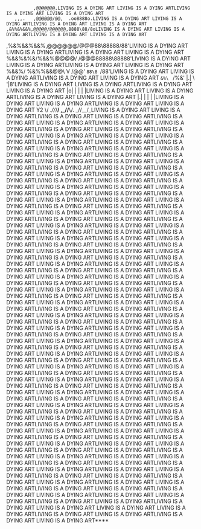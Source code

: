               ,@@@@@@@,LIVING IS A DYING ART LIVING IS A DYING ARTLIVING IS A DYING ART LIVING IS A DYING ART
       ,,,.   ,@@@@@@/@@,  .oo8888o.LIVING IS A DYING ART LIVING IS A DYING ARTLIVING IS A DYING ART LIVING IS A DYING ART
    ,&%%&%&&%,@@@@@/@@@@@@,8888\88/8oLIVING IS A DYING ART LIVING IS A DYING ARTLIVING IS A DYING ART LIVING IS A DYING ART
   ,%&\%&&%&&%,@@@\@@@/@@@88\88888/88'LIVING IS A DYING ART LIVING IS A DYING ARTLIVING IS A DYING ART LIVING IS A DYING ART
   %&&%&%&/%&&%@@\@@/ /@@@88888\88888'LIVING IS A DYING ART LIVING IS A DYING ARTLIVING IS A DYING ART LIVING IS A DYING ART
   %&&%/ %&%%&&@@\ V /@@' `88\8 `/88'LIVING IS A DYING ART LIVING IS A DYING ARTLIVING IS A DYING ART LIVING IS A DYING ART
   `&%\ ` /%&'    |.|        \ '|8'LIVING IS A DYING ART LIVING IS A DYING ARTLIVING IS A DYING ART LIVING IS A DYING ART
       |o|        | |         | |LIVING IS A DYING ART LIVING IS A DYING ARTLIVING IS A DYING ART LIVING IS A DYING ART
       |.|        | |         | |LIVING IS A DYING ART LIVING IS A DYING ARTLIVING IS A DYING ART LIVING IS A DYING ART
Y2  \\/ ._\//_/__/  ,\_//__\\/.  \_//__/_LIVING IS A DYING ART LIVING IS A DYING ARTLIVING IS A DYING ART LIVING IS A DYING ARTLIVING IS A DYING ART LIVING IS A DYING ARTLIVING IS A DYING ART LIVING IS A DYING ARTLIVING IS A DYING ART LIVING IS A DYING ARTLIVING IS A DYING ART LIVING IS A DYING ARTLIVING IS A DYING ART LIVING IS A DYING ARTLIVING IS A DYING ART LIVING IS A DYING ARTLIVING IS A DYING ART LIVING IS A DYING ARTLIVING IS A DYING ART LIVING IS A DYING ARTLIVING IS A DYING ART LIVING IS A DYING ARTLIVING IS A DYING ART LIVING IS A DYING ARTLIVING IS A DYING ART LIVING IS A DYING ARTLIVING IS A DYING ART LIVING IS A DYING ARTLIVING IS A DYING ART LIVING IS A DYING ARTLIVING IS A DYING ART LIVING IS A DYING ARTLIVING IS A DYING ART LIVING IS A DYING ARTLIVING IS A DYING ART LIVING IS A DYING ARTLIVING IS A DYING ART LIVING IS A DYING ARTLIVING IS A DYING ART LIVING IS A DYING ARTLIVING IS A DYING ART LIVING IS A DYING ARTLIVING IS A DYING ART LIVING IS A DYING ARTLIVING IS A DYING ART LIVING IS A DYING ARTLIVING IS A DYING ART LIVING IS A DYING ARTLIVING IS A DYING ART LIVING IS A DYING ARTLIVING IS A DYING ART LIVING IS A DYING ARTLIVING IS A DYING ART LIVING IS A DYING ARTLIVING IS A DYING ART LIVING IS A DYING ARTLIVING IS A DYING ART LIVING IS A DYING ARTLIVING IS A DYING ART LIVING IS A DYING ARTLIVING IS A DYING ART LIVING IS A DYING ARTLIVING IS A DYING ART LIVING IS A DYING ARTLIVING IS A DYING ART LIVING IS A DYING ARTLIVING IS A DYING ART LIVING IS A DYING ARTLIVING IS A DYING ART LIVING IS A DYING ARTLIVING IS A DYING ART LIVING IS A DYING ARTLIVING IS A DYING ART LIVING IS A DYING ARTLIVING IS A DYING ART LIVING IS A DYING ARTLIVING IS A DYING ART LIVING IS A DYING ARTLIVING IS A DYING ART LIVING IS A DYING ARTLIVING IS A DYING ART LIVING IS A DYING ARTLIVING IS A DYING ART LIVING IS A DYING ARTLIVING IS A DYING ART LIVING IS A DYING ARTLIVING IS A DYING ART LIVING IS A DYING ARTLIVING IS A DYING ART LIVING IS A DYING ARTLIVING IS A DYING ART LIVING IS A DYING ARTLIVING IS A DYING ART LIVING IS A DYING ARTLIVING IS A DYING ART LIVING IS A DYING ARTLIVING IS A DYING ART LIVING IS A DYING ARTLIVING IS A DYING ART LIVING IS A DYING ARTLIVING IS A DYING ART LIVING IS A DYING ARTLIVING IS A DYING ART LIVING IS A DYING ARTLIVING IS A DYING ART LIVING IS A DYING ARTLIVING IS A DYING ART LIVING IS A DYING ARTLIVING IS A DYING ART LIVING IS A DYING ARTLIVING IS A DYING ART LIVING IS A DYING ARTLIVING IS A DYING ART LIVING IS A DYING ARTLIVING IS A DYING ART LIVING IS A DYING ARTLIVING IS A DYING ART LIVING IS A DYING ARTLIVING IS A DYING ART LIVING IS A DYING ARTLIVING IS A DYING ART LIVING IS A DYING ARTLIVING IS A DYING ART LIVING IS A DYING ARTLIVING IS A DYING ART LIVING IS A DYING ARTLIVING IS A DYING ART LIVING IS A DYING ARTLIVING IS A DYING ART LIVING IS A DYING ARTLIVING IS A DYING ART LIVING IS A DYING ARTLIVING IS A DYING ART LIVING IS A DYING ARTLIVING IS A DYING ART LIVING IS A DYING ARTLIVING IS A DYING ART LIVING IS A DYING ARTLIVING IS A DYING ART LIVING IS A DYING ARTLIVING IS A DYING ART LIVING IS A DYING ARTLIVING IS A DYING ART LIVING IS A DYING ARTLIVING IS A DYING ART LIVING IS A DYING ARTLIVING IS A DYING ART LIVING IS A DYING ARTLIVING IS A DYING ART LIVING IS A DYING ARTLIVING IS A DYING ART LIVING IS A DYING ARTLIVING IS A DYING ART LIVING IS A DYING ARTLIVING IS A DYING ART LIVING IS A DYING ARTLIVING IS A DYING ART LIVING IS A DYING ARTLIVING IS A DYING ART LIVING IS A DYING ARTLIVING IS A DYING ART LIVING IS A DYING ARTLIVING IS A DYING ART LIVING IS A DYING ARTLIVING IS A DYING ART LIVING IS A DYING ARTLIVING IS A DYING ART LIVING IS A DYING ARTLIVING IS A DYING ART LIVING IS A DYING ARTLIVING IS A DYING ART LIVING IS A DYING ARTLIVING IS A DYING ART LIVING IS A DYING ARTLIVING IS A DYING ART LIVING IS A DYING ARTLIVING IS A DYING ART LIVING IS A DYING ARTLIVING IS A DYING ART LIVING IS A DYING ARTLIVING IS A DYING ART LIVING IS A DYING ARTLIVING IS A DYING ART LIVING IS A DYING ARTLIVING IS A DYING ART LIVING IS A DYING ART
LIVING IS A DYING ART LIVING IS A DYING ARTLIVING IS A DYING ART LIVING IS A DYING ARTLIVING IS A DYING ART LIVING IS A DYING ART****
